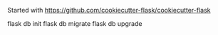 Started with https://github.com/cookiecutter-flask/cookiecutter-flask

flask db init
flask db migrate
flask db upgrade